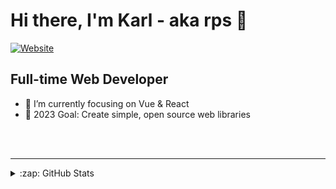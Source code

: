 # Hi there, I'm Karl - aka rps 👋 

[![Website](https://img.shields.io/website?label=rps.codes&style=for-the-badge&url=https%3A%2F%2Frps.codes)](https://rps.codes)

## Full-time Web Developer

- 🌱 I’m currently focusing on Vue & React
- 🥅 2023 Goal: Create simple, open source web libraries

<br />
<br />

---

<details>
  <summary>:zap: GitHub Stats</summary>

  <img align="left" alt="rps's GitHub Stats" src="https://github-readme-stats.vercel.app/api?username=rps-code&show_icons=true&hide_border=false&title_color=ff652f&icon_color=FFE400&bg_color=09131B&text_color=ffffff&border_color=0c1a25" />

</details>
